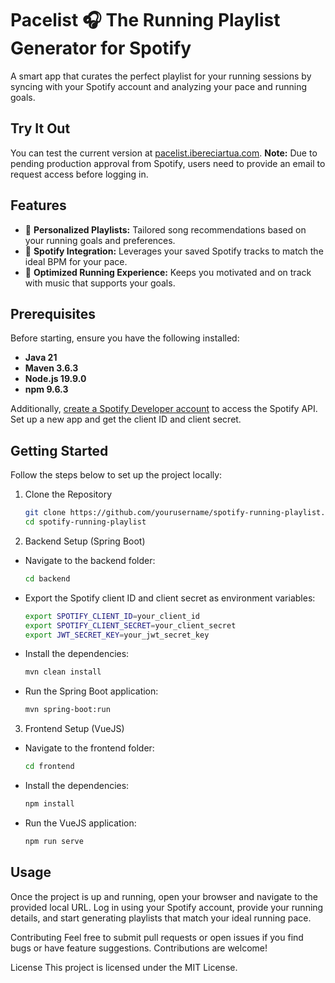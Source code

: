 # Pacelist 🎧 The Running Playlist Generator for Spotify
A smart app that curates the perfect playlist for your running sessions by syncing with your Spotify account and analyzing your pace and running goals.

## Try It Out
You can test the current version at [pacelist.ibereciartua.com](https://pacelist.ibereciartua.com). **Note:** Due to pending production approval from Spotify, users need to provide an email to request access before logging in.

## Features
- 🎯 **Personalized Playlists:** Tailored song recommendations based on your running goals and preferences.
- 🎵 **Spotify Integration:** Leverages your saved Spotify tracks to match the ideal BPM for your pace.
- 🏃 **Optimized Running Experience:** Keeps you motivated and on track with music that supports your goals.
## Prerequisites
Before starting, ensure you have the following installed:
- **Java 21**
- **Maven 3.6.3**
- **Node.js 19.9.0**
- **npm 9.6.3**

Additionally, [create a Spotify Developer account](https://developer.spotify.com/dashboard) to access the Spotify API. Set up a new app and get the client ID and client secret.

## Getting Started
Follow the steps below to set up the project locally:

1. Clone the Repository
    ```bash
    git clone https://github.com/yourusername/spotify-running-playlist.git
    cd spotify-running-playlist
    ```
2. Backend Setup (Spring Boot)
- Navigate to the backend folder:
    ```bash
    cd backend
    ```
- Export the Spotify client ID and client secret as environment variables:
    ```bash
    export SPOTIFY_CLIENT_ID=your_client_id
    export SPOTIFY_CLIENT_SECRET=your_client_secret
    export JWT_SECRET_KEY=your_jwt_secret_key
    ```
- Install the dependencies:
    ```bash
    mvn clean install
    ```

- Run the Spring Boot application:
    ```bash
    mvn spring-boot:run
    ```
3. Frontend Setup (VueJS)
- Navigate to the frontend folder:
    ```bash
    cd frontend
    ```
- Install the dependencies:
    ```bash
    npm install
    ```
- Run the VueJS application:
    ```bash
    npm run serve
    ```

## Usage
Once the project is up and running, open your browser and navigate to the provided local URL. Log in using your Spotify account, provide your running details, and start generating playlists that match your ideal running pace.

Contributing
Feel free to submit pull requests or open issues if you find bugs or have feature suggestions. Contributions are welcome!

License
This project is licensed under the MIT License.